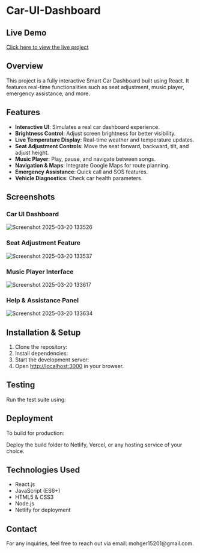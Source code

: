 # Car-UI-Dashboard

## Live Demo

[Click here to view the live project](https://comforting-tulumba-3cd7a1.netlify.app/)

## Overview

This project is a fully interactive Smart Car Dashboard built using React. It features real-time functionalities such as seat adjustment, music player, emergency assistance, and more.

## Features

- **Interactive UI**: Simulates a real car dashboard experience.
- **Brightness Control**: Adjust screen brightness for better visibility.
- **Live Temperature Display**: Real-time weather and temperature updates.
- **Seat Adjustment Controls**: Move the seat forward, backward, tilt, and adjust height.
- **Music Player**: Play, pause, and navigate between songs.
- **Navigation & Maps**: Integrate Google Maps for route planning.
- **Emergency Assistance**: Quick call and SOS features.
- **Vehicle Diagnostics**: Check car health parameters.

## Screenshots

### Car UI Dashboard

![Screenshot 2025-03-20 133526](https://github.com/user-attachments/assets/92300c8d-869b-42bd-bdd2-4687dea62032)


### Seat Adjustment Feature

![Screenshot 2025-03-20 133537](https://github.com/user-attachments/assets/721fe720-d502-40f8-8249-acf1fe7050d4)


### Music Player Interface

![Screenshot 2025-03-20 133617](https://github.com/user-attachments/assets/c65a3159-b74a-4ddf-be1a-d9bff6f4939d)


### Help & Assistance Panel

![Screenshot 2025-03-20 133634](https://github.com/user-attachments/assets/b6b7c83f-745a-4819-a4cd-572ab6207bcb)


## Installation & Setup

1. Clone the repository:
2. Install dependencies:
3. Start the development server:
4. Open [http://localhost:3000](http://localhost:3000) in your browser.

## Testing

Run the test suite using:

## Deployment

To build for production:

Deploy the build folder to Netlify, Vercel, or any hosting service of your choice.

## Technologies Used

- React.js
- JavaScript (ES6+)
- HTML5 & CSS3
- Node.js
- Netlify for deployment

## Contact

For any inquiries, feel free to reach out via email: mohger15201\@gmail.com.

